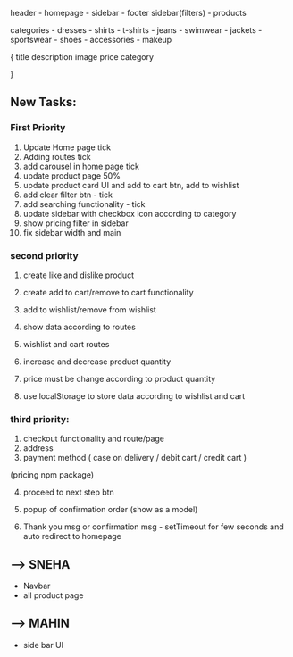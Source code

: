 header - homepage - sidebar - footer
sidebar(filters) - products

categories - dresses - shirts - t-shirts - jeans - swimwear - jackets - sportswear - shoes - accessories - makeup

{
title
description
image
price
category

}

## New Tasks:

### First Priority

1. Update Home page tick
2. Adding routes tick
3. add carousel in home page tick
4. update product page 50%
5. update product card UI and add to cart btn, add to wishlist
6. add clear filter btn - tick
7. add searching functionality - tick
8. update sidebar with checkbox icon
   according to category
9. show pricing filter in sidebar
10. fix sidebar width and main

### second priority

1. create like and dislike product
2. create add to cart/remove to cart functionality
3. add to wishlist/remove from wishlist

4. show data according to routes
5. wishlist and cart routes
6. increase and decrease product quantity

7. price must be change according to product quantity

8. use localStorage to store data according to wishlist and cart

### third priority:

1. checkout functionality and route/page
2. address
3. payment method ( case on delivery / debit cart / credit cart )

(pricing npm package)

4. proceed to next step btn

5. popup of confirmation order (show as a model)

6. Thank you msg or confirmation msg - setTimeout for few seconds and auto redirect to homepage

## --> SNEHA

- Navbar
- all product page

## --> MAHIN

- side bar UI
